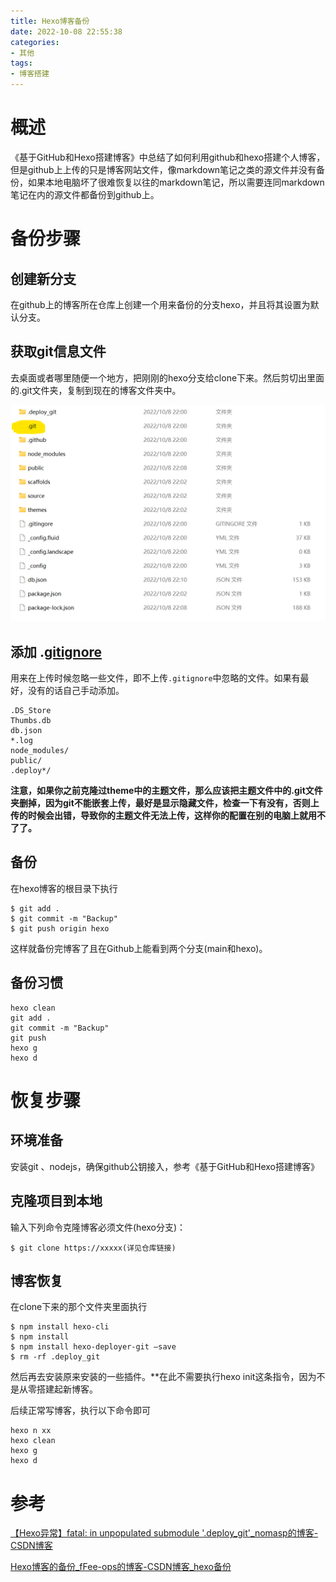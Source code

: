 ```yaml
---
title: Hexo博客备份
date: 2022-10-08 22:55:38
categories: 
- 其他
tags: 
- 博客搭建
---
```


# 概述

《基于GitHub和Hexo搭建博客》中总结了如何利用github和hexo搭建个人博客，但是github上上传的只是博客网站文件，像markdown笔记之类的源文件并没有备份，如果本地电脑坏了很难恢复以往的markdown笔记，所以需要连同markdown笔记在内的源文件都备份到github上。

# 备份步骤

## 创建新分支

在github上的博客所在仓库上创建一个用来备份的分支hexo，并且将其设置为默认分支。

## 获取git信息文件

去桌面或者哪里随便一个地方，把刚刚的hexo分支给clone下来。然后剪切出里面的.git文件夹，复制到现在的博客文件夹中。

![](./2022-11-01-Hexo博客备份/git文件.png)

## 添加 .[gitignore](https://so.csdn.net/so/search?q=gitignore&spm=1001.2101.3001.7020)

用来在上传时候忽略一些文件，即不上传`.gitignore`中忽略的文件。如果有最好，没有的话自己手动添加。

```
.DS_Store
Thumbs.db
db.json
*.log
node_modules/
public/
.deploy*/
```

**注意，如果你之前克隆过theme中的主题文件，那么应该把主题文件中的.git文件夹删掉，因为git不能嵌套上传，最好是显示隐藏文件，检查一下有没有，否则上传的时候会出错，导致你的主题文件无法上传，这样你的配置在别的电脑上就用不了了。**

## 备份

在hexo博客的根目录下执行

```
$ git add .
$ git commit -m "Backup"
$ git push origin hexo
```

这样就备份完博客了且在Github上能看到两个分支(main和hexo)。

## 备份习惯

```
hexo clean
git add .
git commit -m "Backup"
git push
hexo g
hexo d
```

# 恢复步骤

## 环境准备

安装git 、nodejs，确保github公钥接入，参考《基于GitHub和Hexo搭建博客》

## 克隆项目到本地

输入下列命令克隆博客必须文件(hexo分支)：

```
$ git clone https://xxxxx(详见仓库链接)
```

## 博客恢复

在clone下来的那个文件夹里面执行

```
$ npm install hexo-cli
$ npm install
$ npm install hexo-deployer-git –save
$ rm -rf .deploy_git
```

然后再去安装原来安装的一些插件。**在此不需要执行hexo init这条指令，因为不是从零搭建起新博客。

后续正常写博客，执行以下命令即可

```
hexo n xx
hexo clean
hexo g
hexo d
```

# 参考

[【Hexo异常】fatal: in unpopulated submodule '.deploy_git'_nomasp的博客-CSDN博客](https://blog.csdn.net/NoMasp/article/details/79504699)

[ Hexo博客的备份_fFee-ops的博客-CSDN博客_hexo备份](https://blog.csdn.net/qq_21040559/article/details/109702142)
